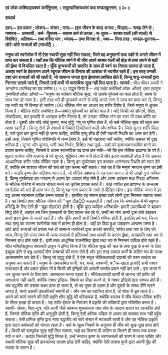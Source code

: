 **एवं लोकं परश्विद्यान्नश्वरं कर्मनिॢमतम् ।** **सतुल्यातिशयध्वंसं यथा मण्डलवॢतनाम् ॥ २०॥** 

**शब्दार्थ** 

**एवम्—** **इस प्रकार** **; लोकम्—** **संसार** **; परम्—** **(इस जीवन के बाद) अगला** **; विद्यात्—** **समझ लेने से** **; नश्वरम्—** **अस्थायी** **; कर्म-** **निॢमतम्—** **सकाम कर्म से उत्पन्न** **; स-तुल्य—** **बराबर वालों (की स्पर्धा) से विशेषित** **; अतिशय—** **तथा वरिष्ठ जन** **; ध्वंसम्—** **तथा** **विनाश से** **; यथा—** **जिस तरह** **; मण्डल-वॢतनाम्—** **छोटे-छोटे राजाओं की (स्पर्धाएँ)।** **.** 

**मनुष्य को स्वर्गलोक में भी ऐसा स्थायी सुख नहीं मिल सकता, जिसे वह अनुष्ठानों तथा** **यज्ञों से अगले जीवन में प्राप्त कर सकता है। यहाँ तक कि भौतिक स्वर्ग में भी जीव अपने** **बराबर वालों की होड़ से तथा अपने से बड़ों की ईष्र्या से विचलित रहता है। चूँकि पुण्यकर्मों की** **समाप्ति के साथ ही स्वर्ग का निवास समाप्त हो जाता है, अतएव स्वर्ग के देवतागण अपने** **स्वॢगक जीवन के विनाश की आशंका से भयभीत रहते हैं। इस तरह उनकी दशा उन राजाओं** **की सी रहती है, जो सामान्य जनता द्वारा ईष्र्यावश प्रशंसित होते हैं, किन्तु शत्रु-राजाओं द्वारा** **निरन्तर सताये जाते हैं, जिससे उन्हें कभी भी वास्तविक सुख नहीं मिल पाता है।** **तात्पर्य :** श्रील श्रीधर स्वामी ने *छान्दोग्य उपनिषद्* का यह श्लोक (८.१.६) उद्धृत किया है— *तद्* *यथेह कर्मचितो लोक: क्षीयते, एवम् एवामुत्र पुण्यचितो लोक: क्षीयते* —''मनुष्य का वर्तमान भौतिक सुख, जो उसके पूर्वकर्म का फल होता है, समय के साथ नष्ट हो जाता है। इसी तरह भले ही पुण्यकर्म करने से कोई अगले जन्म में उच्च पद प्राप्त कर ले, किन्तु यह भावी पद भी विनष्ट हो जायेगा।ÓÓ भौतिक भोग का आधार वह शरीर विशेष  है, जिसे मनुष्य ने अॢजत किया है। भौतिक शरीर *कर्मचित:*  है—अर्थात् पूर्वकर्मों का संचित फल है। यदि किसी को सौन्दर्य, शिक्षा, लोकप्रियता, बल इत्यादि से अलंकृत शरीर मिलता है, तो उसका भौतिक भोग का स्तर भी उच्च कोटि का होता है। दूसरी ओर यदि कोई कुरूप, मन्द बुद्धि, पंगु या घृणित होता है, तो उसे भौतिक सुख की बहुत कम आशा रहती है। किन्तु दोनों ही दशाओं में स्थिति टिमटिमाने वाली और क्षणिक है। जिसे सुन्दर शरीर मिला है, उसे फूल कर कुप्पा नहीं हो जाना चाहिए, क्योंकि मृत्यु शीघ्र ही ऐसी मदभरी स्थिति का अन्त कर देगी। इसी तरह, जिसने घृणित परिस्थिति में जन्म लिया है, उसे भी पछताना नहीं चाहिए, क्योंकि उसका भी दुख क्षणिक है। सुन्दर और कुरूप, धनी तथा निर्धन, शिक्षित तथा मूर्ख—सबों को कृष्णभावनाभावित बनने का प्रयास करना चाहिए, जिससे वे अपना स्वाभाविक पद प्राप्त कर सकें—जो कि इस भौतिक ब्रह्माण्ड के परे है। मूलत: प्रत्येक जीव कल्पना से परे सुन्दर, बुद्धिमान तथा धनी होता है और इतना बलशाली होता है कि उसका आध्यात्मिक शरीर सदैव जीवित रहता है। किन्तु हम मूर्खतावश इस शाश्वत आनन्दमय स्थिति को त्याग देते हैं, क्योंकि हम शाश्वत जीवन की शर्त को पूरा करना नहीं चाहते। शर्त यह है कि मनुष्य भगवान् कृष्ण का प्रेमी बने। यद्यपि कृष्ण-प्रेम अतिशय आनन्द है, जो भौतिक ब्रह्माण्ड के गहनतम आनन्द से भी लाखों गुना अधिक है, किन्तु मूर्खतावश हम भगवान् से अपना प्रेम-व्यापार तोड़ लेते हैं और आत्म-प्रवंचना तथा मिथ्या अभिमान के भौतिक परिवेश में स्वतंत्र भोक्ता बनने का कृत्रिम प्रयास करते हैं। कोई व्यक्ति इस ब्रह्माण्ड के उच्चतम स्वर्गलोक को भले ही प्राप्त कर ले, किन्तु वह नाना प्रकार के तापों से पीडि़त रहेगा। इस भौतिक जगत में हर बद्ध आत्मा महानतम व्यक्ति बनना चाहता है। इसलिए वह समान इच्छा वाले लोगों द्वारा निरन्तर सताया जाता है। यह स्थिति प्राय: भौतिक जीवन की ''चूहा दौड़ÓÓ कहलाती है। यहाँ तक कि स्वर्गलोक में भी स्वॢगक प्रसिद्धि के लिए ऐसी ही ''चूहा दौड़ÓÓ होती है। चूँकि कुछ व्यकि्त अनिवार्यत: हमारी उपलब्धियों से बढ़कर सिद्ध होते हैं, अतएव हम जिन पुरस्कारों के लिए प्रयत्न कर रहे थे, उन्हीं का भोग अन्यों द्वारा होते देखकर हमारे हृदय ईष्र्या से जलते रहते हैं। और चूँकि हमारी सारी स्थिति क्षणिक होती है, इसलिए हमें भय, चिन्ता तथा मृत्यु का सामना स्वर्गलोक तक में करना ही होता है। यहाँ पर दिया हुआ उदाहरण अत्यन्त उत्तम है। छोटे छोटे राजाओं की प्रशंसा भले ही सामान्य नागरिकों द्वारा उनकी सश्पत्ति, शक्ति तथा यश के लिए की जाय, किन्तु ऐसे राजा स्वयं भी अन्य राजाओं से प्रतिस्पर्धा तथा धमकी के कारण ईष्र्या, असहमति तथा भय से निरन्तर दग्ध होते रहते हैं। इसी तरह आधुनिक राजनीतिज्ञ ईष्र्या तथा भय से निरन्तर व्यथित होते रहते हैं। श्रील भक्तिसिद्धान्त सरस्वती ठाकुर ने इंगित किया है कि भौतिक सुख की चाह से तथा दुख से बचने के लिए इच्छुक होने से बद्ध आत्माएँ यौन सश्बन्धों की शरण लेते हैं और इस तरह सकाम कर्मों के कठिन श्रम के समक्ष आत्मसमर्पण कर देते हैं। किन्तु जो प्रबुद्ध होते हैं, वे ऐसे स्थूल भौतिकतावादी प्रयासों की चरम व्यर्थता का अनुभव कर सकते हैं। मनुष्य के तथाकथित पत्नी, घर, बच्चे, सश्बन्धी, बंैक-खाता इत्यादि सभी नश्वर मायाजाल हैं और प्रकट होकर भी वे किसी की इन्द्रियों को असली सन्तोष प्रदान नहीं कर पाते। इस जगत में धन अॢजत करने के लिए प्राय: आत्महन्ता बनना पड़ता है। भौतिकतावादी कार्यों से आनन्द की प्राप्ति की सश्भावना नहीं रहती, क्योंकि नश्वर इन्द्रिय- विषयों का पीछा करने से, वे नश्वर इन्द्रियों द्वारा सश्पन्न होते हैं। जब बद्धजीव को उसका लक्ष्य प्राप्त हो जाता है, तो वह गॢवत हो उठता है और दूसरों के समक्ष डींगे मारने लगता है, मानो उसकी उपलब्धियाँ स्थायी हों। और जब वह पराजित होता है, तो शोक में डूब जाता है। अपने को कर्ता मानने की ऐसी प्रवृत्ति क्षीण बुद्धि की परिचायक है, क्योंकि वास्तव में जीव केवल भौतिक शरीर के भीतर इच्छा ही करता है। यह शरीर ईश्वर के नियंत्रण में प्रकृति की शक्तियों द्वारा गतिशील बनता है। स्वामी- सेवक, पिता-पुत्र, पति-पत्नी जैसे सश्बन्ध शुभकामना तथा सेवा के आदान-प्रदान पर आधारित होते हैं, जिनसे भौतिक तृप्ति की अनुभूति होती है, किन्तु ऐसी क्षणिक भकि्त से आत्मा को शाश्वत लाभ नहीं पहुँच सकता। ऐसी क्षणिक तृप्ति द्वारा माया बद्धजीव को सारे संसार में भटकाती रहती है और वह भौतिक प्रकृति द्वारा प्रदत्त कर्मफलों को भोगता रहता है। कर्म के सूक्ष्म नियमों के अनुसार ही जीव को सुख-दुख प्राप्त होते हैं। किसी को बलपूर्वक सुख नहीं मिल सकता, चाहे वह कितना ही कठिन या कितने ही समय तक प्रयास क्यों न करे। अतएव जिनकी बुद्धि विमल है, उन्हें भगवान् कृष्ण के चरणकमलों की शरण में जाना चाहिए और स्थायी भौतिक सुख की हास्यास्पद तलाश छोड़ देनी चाहिए, क्योंकि ऐसी तलाश कुत्ते द्वारा अपनी पूँछ की तलाश के समान है। 